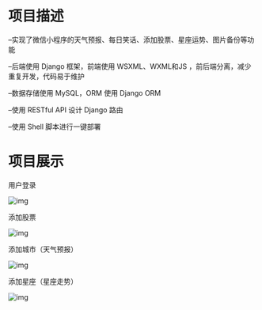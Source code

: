 # 项目描述

–实现了微信小程序的天气预报、每日笑话、添加股票、星座运势、图片备份等功能

–后端使用 Django 框架，前端使用 WSXML、WXML和JS ，前后端分离，减少重复开发，代码易于维护

–数据存储使用 MySQL，ORM 使用 Django ORM

–使用 RESTful API 设计 Django 路由

–使用 Shell 脚本进行一键部署

# 项目展示

用户登录

![img](https://github.com/YajueSP1919/django_wxapp/master/s1.gif)

添加股票

![img](https://github.com/YajueSP1919/django_wxapp/master/s2.gif)

添加城市（天气预报）

![img](https://github.com/YajueSP1919/django_wxapp/master/s3.gif)

添加星座（星座走势）

![img](https://github.com/YajueSP1919/django_wxapp/master/s4.gif)
